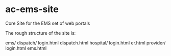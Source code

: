 # ac-ems-site
Core Site for the EMS set of web portals

The rough structure of the site is:

ems/
    dispatch/
             login.html
             dispatch.html
    hospital/
             login.html
             er.html
    provider/
             login.html
             ems.html
